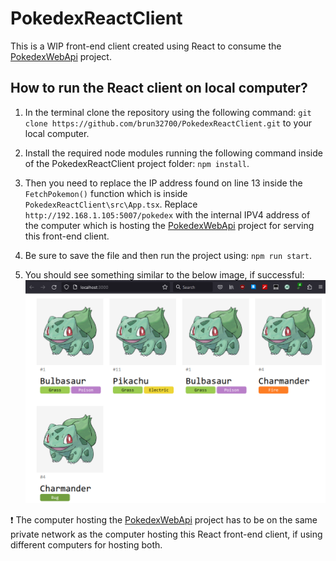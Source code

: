 # PokedexReactClient
This is a WIP front-end client created using React to consume the [PokedexWebApi](https://github.com/brun32700/PokedexWebApi) project.


## How to run the React client on local computer?

1. In the terminal clone the repository using the following command: `git clone https://github.com/brun32700/PokedexReactClient.git` to your local computer.

2. Install the required node modules running the following command inside of the PokedexReactClient project folder: `npm install`.

3. Then you need to replace the IP address found on line 13 inside the `FetchPokemon()` function which is inside `PokedexReactClient\src\App.tsx`. Replace `http://192.168.1.105:5007/pokedex` with the internal IPV4 address of the computer which is hosting the [PokedexWebApi](https://github.com/brun32700/PokedexWebApi) project for serving this front-end client.

4. Be sure to save the file and then run the project using: `npm run start`.

5. You should see something similar to the below image, if successful: ![Image of the browser showing Pokemon profiles being displayed](/images/homepageResult.PNG)

:exclamation: The computer hosting the [PokedexWebApi](https://github.com/brun32700/PokedexWebApi) project has to be on the same private network as the computer hosting this React front-end client, if using different computers for hosting both.